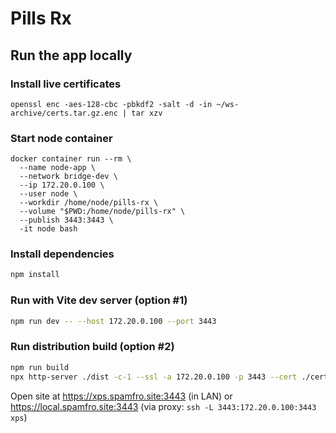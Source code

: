 # Pills Rx

## Run the app locally

### Install live certificates
```
openssl enc -aes-128-cbc -pbkdf2 -salt -d -in ~/ws-archive/certs.tar.gz.enc | tar xzv
```
### Start node container
```
docker container run --rm \
  --name node-app \
  --network bridge-dev \
  --ip 172.20.0.100 \
  --user node \
  --workdir /home/node/pills-rx \
  --volume "$PWD:/home/node/pills-rx" \
  --publish 3443:3443 \
  -it node bash
```

### Install dependencies
```bash
npm install
```

### Run with Vite dev server (option #1)
```bash
npm run dev -- --host 172.20.0.100 --port 3443
```

### Run distribution build (option #2)
```bash
npm run build
npx http-server ./dist -c-1 --ssl -a 172.20.0.100 -p 3443 --cert ./certs/cert.pem --key ./certs/cert-key-nopassword.pem
```
Open site at https://xps.spamfro.site:3443 (in LAN) or https://local.spamfro.site:3443 (via proxy: `ssh -L 3443:172.20.0.100:3443 xps`)
